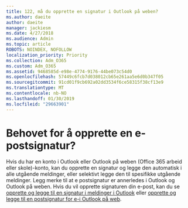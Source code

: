 ```yaml
---
title: 122, må du opprette en signatur i Outlook på weben?
ms.author: daeite
author: daeite
manager: jackiesm
ms.date: 4/27/2018
ms.audience: Admin
ms.topic: article
ROBOTS: NOINDEX, NOFOLLOW
localization_priority: Priority
ms.collection: Adm_O365
ms.custom: Adm_O365
ms.assetid: 9468585d-e98e-4774-9176-44be073c54d0
ms.openlocfilehash: 57449c6fcb7d038012cb65e261aa5e6d0b347f05
ms.sourcegitcommit: 91cd01f9cb692a02dd3534f6ce58315f38cf13e9
ms.translationtype: MT
ms.contentlocale: nb-NO
ms.lasthandoff: 01/30/2019
ms.locfileid: "29663901"
---
```

# <a name="need-to-create-an-email-signature"></a>Behovet for å opprette en e-postsignatur?

Hvis du har en konto i Outlook eller Outlook på weben (Office 365 arbeid eller skole)-konto, kan du opprette en signatur og legge den automatisk i alle utgående meldinger, eller selektivt legge den til spesifikke utgående meldinger. Legg merke til at e postsignatur er annerledes i Outlook og Outlook på weben. Hvis du vil opprette signaturen din e-post, kan du se [opprette og legge til en signatur i meldinger i Outlook](https://support.office.com/article/8ee5d4f4-68fd-464a-a1c1-0e1c80bb27f2.aspx) eller [opprette og legge til en postsignatur for e-i Outlook på web](https://support.office.com/article/5ff9dcfd-d3f1-447b-b2e9-39f91b074ea3.aspx).

